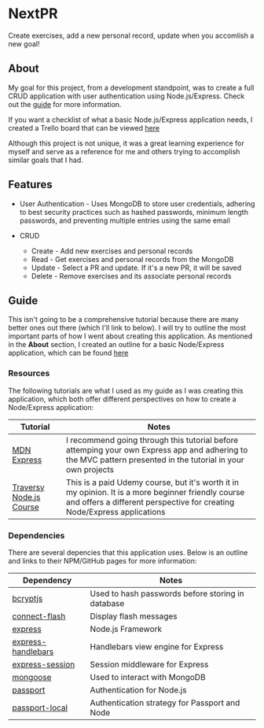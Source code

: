 # NextPR

Create exercises, add a new personal record, update when you accomlish a new goal!

## About

My goal for this project, from a development standpoint, was to create a full CRUD application with user authentication using Node.js/Express.  Check out the [guide](#guide) for more information.

If you want a checklist of what a basic Node.js/Express application needs, I created a Trello board that can be viewed [here](https://trello.com/b/SzUcXD08/node-express-app-checklist)  

Although this project is not unique, it was a great learning experience for myself and serve as a reference for me and others trying to accomplish similar goals that I had.

## Features

* User Authentication - Uses MongoDB to store user credentials, adhering to best security practices such as hashed passwords, minimum length passwords, and preventing multiple entries using the same email

* CRUD
  * Create -  Add new exercises and personal records
  * Read - Get exercises and personal records from the MongoDB
  * Update - Select a PR and update.  If it's a new PR, it will be saved
  * Delete - Remove exercises and its associate personal records

## Guide

This isn't going to be a comprehensive tutorial because there are many better ones out there (which I'll link to below).  I will try to outline the most important parts of how I went about creating this application.  As mentioned in the **About** section, I created an outline for a basic Node/Express application, which can be found [here](https://trello.com/b/SzUcXD08/node-express-app-checklist)

### Resources

The following tutorials are what I used as my guide as I was creating this application, which both offer different perspectives on how to create a Node/Express application:

| Tutorial | Notes |
| -------- | ---- |
| [MDN Express](https://developer.mozilla.org/en-US/docs/Learn/Server-side/Express_Nodejs) | I recommend going through this tutorial before attemping your own Express app and adhering to the MVC pattern presented in the tutorial in your own projects |
| [Traversy Node.js Course](https://www.udemy.com/nodejs-express-mongodb-dev-to-deployment/) | This is a paid Udemy course, but it's worth it in my opinion.  It is a more beginner friendly course and offers a different perspective for creating Node/Express applications |

### Dependencies

There are several depencies that this application uses.  Below is an outline and links to their NPM/GitHub pages for more information:

| Dependency | Notes |
| ---------- | ----- |
| [bcryptjs](https://www.npmjs.com/package/bcryptjs) | Used to hash passwords before storing in database |
| [connect-flash](https://github.com/jaredhanson/connect-flash) | Display flash messages |
| [express](https://www.npmjs.com/package/express) | Node.js Framework |
| [express-handlebars](https://github.com/ericf/express-handlebars) | Handlebars view engine for Express |
| [express-session](https://github.com/expressjs/session) | Session middleware for Express |
| [mongoose](https://github.com/Automattic/mongoose) | Used to interact with MongoDB |
| [passport](https://github.com/jaredhanson/passport) | Authentication for Node.js |
| [passport-local](https://github.com/jaredhanson/passport-local) | Authentication strategy for Passport and Node |


